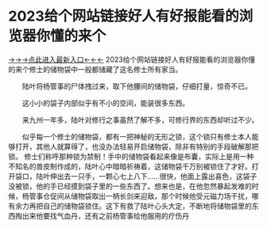 # 2023给个网站链接好人有好报能看的浏览器你懂的来个

<a href="https://8h6e.com ">→→→点此进入最新入口←←←</a >
2023给个网站链接好人有好报能看的浏览器你懂的来个修士的储物袋中一般都储藏了这名修士所有家当。

　　陆叶将杨管事的尸体拽过来，取下他腰间的储物袋，仔细打量，惊奇不已。

　　这小小的袋子内部似乎有不小的空间，能装很多东西。

　　来九州一年多，陆叶对修行之事虽然了解不多，可修行界的东西却听过不少。

　　似乎每一个修士的储物袋，都有一把神秘的无形之锁，这个锁只有修士本人能够打开，其他人就算得了，也没办法轻易开启储物袋，除非有特别的手段破解那把锁。
修士们称呼那种锁为禁制！手中的储物袋看起来像是布囊，实际上是用一种不知名的兽皮制作成的，陆叶心中暗暗祈祷着，这储物袋千万别被锁住了才好。打开袋口，陆叶伸出去一只手，一颗心七上八下……很快，他面上露出喜色，这袋子没被锁，他的手已经摸到袋子里的一些东西了。想来也是，在他忽然暴起发难的时候，杨管事仓促间从储物袋取出一柄长剑来迎敌，那个时候他受元磁力场干扰，哪有余力再把自己的储物袋锁住。这下有救了陆叶心头大定，不断地将储物袋里的东西掏出来他要找气血丹，还有之前杨管事给他服用的疗伤丹
